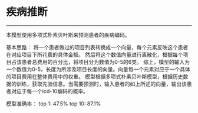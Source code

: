 # 疾病推断

---

本模型使用多项式朴素贝叶斯来预测患者的疾病编码。

基本思路：
将一个患者做过的项目列表转换成一个向量，每个元素反映这个患者在对应项目下所花费的具体金额。
然后将这个数值向量进行离散化，根据每个项目占该患者总费用的百分比，将项目分为数值为0-5的6类。
综上，模型的输入为一个数值为0-5，长度为所涉及项目长度的向量。向量每一个元素对应于一个具体的项目费用在整体费用中的权重。
模型根据多项式朴素贝叶斯模型，根据历史数据的训练，获取先验信息。当需要预测时，输入患者的如上所述的向量，输出该患者对应于每一个icd-10编码的概率。

模型准确率：
    top  1: 47.5%
    top 10: 87.1%
